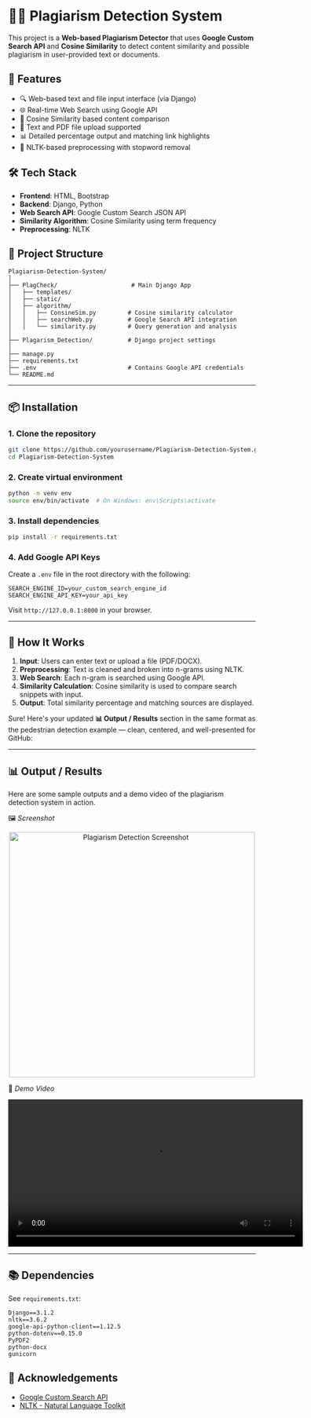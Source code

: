 # 🕵️‍♂️ Plagiarism Detection System

This project is a **Web-based Plagiarism Detector** that uses **Google Custom Search API** and **Cosine Similarity** to detect content similarity and possible plagiarism in user-provided text or documents.


## 🚀 Features

- 🔍 Web-based text and file input interface (via Django)  
- 🌐 Real-time Web Search using Google API  
- 🧠 Cosine Similarity based content comparison  
- 🧾 Text and PDF file upload supported  
- 📊 Detailed percentage output and matching link highlights  
- 💬 NLTK-based preprocessing with stopword removal  


## 🛠️ Tech Stack

- **Frontend**: HTML, Bootstrap  
- **Backend**: Django, Python  
- **Web Search API**: Google Custom Search JSON API  
- **Similarity Algorithm**: Cosine Similarity using term frequency  
- **Preprocessing**: NLTK  


## 📁 Project Structure

```
Plagiarism-Detection-System/
│
├── PlagCheck/                     # Main Django App
│   ├── templates/
│   ├── static/
│   ├── algorithm/
│   │   ├── ConsineSim.py         # Cosine similarity calculator
│   │   ├── searchWeb.py          # Google Search API integration
│   │   └── similarity.py         # Query generation and analysis
│
├── Plagarism_Detection/          # Django project settings
│
├── manage.py
├── requirements.txt
├── .env                          # Contains Google API credentials
└── README.md
```

---

## 📦 Installation

### 1. Clone the repository

```bash
git clone https://github.com/yourusername/Plagiarism-Detection-System.git
cd Plagiarism-Detection-System
```

### 2. Create virtual environment

```bash
python -m venv env
source env/bin/activate  # On Windows: env\Scripts\activate
```

### 3. Install dependencies

```bash
pip install -r requirements.txt
```

### 4. Add Google API Keys

Create a `.env` file in the root directory with the following:

```env
SEARCH_ENGINE_ID=your_custom_search_engine_id
SEARCH_ENGINE_API_KEY=your_api_key
```

Visit `http://127.0.0.1:8000` in your browser.

---

## 🧪 How It Works

1. **Input**: Users can enter text or upload a file (PDF/DOCX).  
2. **Preprocessing**: Text is cleaned and broken into n-grams using NLTK.  
3. **Web Search**: Each n-gram is searched using Google API.  
4. **Similarity Calculation**: Cosine similarity is used to compare search snippets with input.  
5. **Output**: Total similarity percentage and matching sources are displayed.


Sure! Here's your updated **📊 Output / Results** section in the same format as the pedestrian detection example — clean, centered, and well-presented for GitHub:

---

## 📊 Output / Results

Here are some sample outputs and a demo video of the plagiarism detection system in action.

🖼️ *Screenshot*

<p align="center">
  <img src="screenshots/plagiarism_output.png" alt="Plagiarism Detection Screenshot" width="500"/>
</p>

🎥 *Demo Video*

<p align="center">
  <video src="screenshots/demo.mp4" controls width="600"></video>
</p>

---


## 📚 Dependencies

See `requirements.txt`:

```
Django==3.1.2
nltk==3.6.2
google-api-python-client==1.12.5
python-dotenv==0.15.0
PyPDF2
python-docx
gunicorn
```


## 🙏 Acknowledgements

- [Google Custom Search API](https://developers.google.com/custom-search/)
- [NLTK - Natural Language Toolkit](https://www.nltk.org/)
